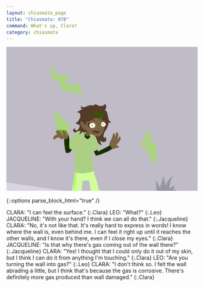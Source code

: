 ```yaml
---
layout: chiasmata_page
title: "Chiasmata: 078"
command: What's up, Clara?
category: chiasmata
---
```


![78](/chiasmata/images/narrative/078.png)

{::options parse_block_html="true" /}
<div class="dialogue">
CLARA: "I can feel the surface." 
{:.Clara}
LEO: "What?" 
{:.Leo}
JACQUELINE: "With your hand? I think we can all do that." 
{:.Jacqueline}
CLARA: "No, it's not like that. It's really hard to express in words! I know where the wall is, even behind me. I can feel it right up until it reaches the other walls, and I know it's there, even if I close my eyes." 
{:.Clara}
JACQUELINE: "Is that why there's gas coming out of the wall there?" 
{:.Jacqueline}
CLARA: "Yes! I thought that I could only do it out of my skin, but I think I can do it from anything I'm touching." 
{:.Clara}
LEO: "Are you turning the wall into gas?" 
{:.Leo}
CLARA: "I don't think so. I felt the wall abrading a little, but I think that's because the gas is corrosive. There's definitely more gas produced than wall damaged." 
{:.Clara}
</div>